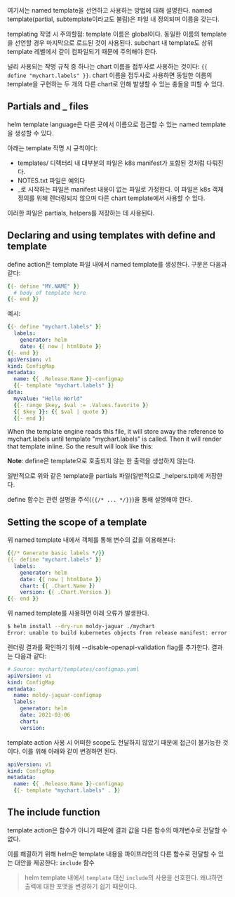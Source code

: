 여기서는 named template을 선언하고 사용하는 방법에 대해 설명한다. named template(partial, subtemplate이라고도 불림)은 파일 내 정의되며 이름을 갖는다.

templating 작명 시 주의할점: template 이름은 global이다. 동일한 이름의 template을 선언할 경우 마지막으로 로드된 것이 사용된다. subchart 내 template도 상위 template 레벨에서 같이 컴파일되기 때문에 주의해야 한다.

널리 사용되는 작명 규칙 중 하나는 chart 이름을 접두사로 사용하는 것이다: `{{ define "mychart.labels" }}`. chart 이름을 접두사로 사용하면 동일한 이름의 template을 구현하는 두 개의 다른 chart로 인해 발생할 수 있는 충돌을 피할 수 있다.

## Partials and _ files
helm template language은 다른 곳에서 이름으로 접근할 수 있는 named template을 생성할 수 있다.

아래는 template 작명 시 규칙이다:

- templates/ 디렉터리 내 대부분의 파일은 k8s manifest가 포함된 것처럼 다뤄진다.
- NOTES.txt 파일은 예외다
- _로 시작하는 파일은 manifest 내용이 없는 파일로 가정한다. 이 파일은 k8s 객체 정의를 위해 렌더링되지 않으며 다른 chart template에서 사용할 수 있다.

이러한 파일은 partials, helpers를 저장하는 데 사용된다.

## Declaring and using templates with define and template
define action은 template 파일 내에서 named template를 생성한다. 구문은 다음과 같다:

``` yaml
{{- define "MY.NAME" }}
  # body of template here
{{- end }}
```

예시:

```yaml
{{- define "mychart.labels" }}
  labels:
    generator: helm
    date: {{ now | htmlDate }}
{{- end }}
apiVersion: v1
kind: ConfigMap
metadata:
  name: {{ .Release.Name }}-configmap
  {{- template "mychart.labels" }}
data:
  myvalue: "Hello World"
  {{- range $key, $val := .Values.favorite }}
  {{ $key }}: {{ $val | quote }}
  {{- end }}
```

When the template engine reads this file, it will store away the reference to mychart.labels until template "mychart.labels" is called. Then it will render that template inline. So the result will look like this:

**Note**: define은 template으로 호출되지 않는 한 출력을 생성하지 않는다.

일반적으로 위와 같은 template을 partials 파일(일반적으로 _helpers.tpl)에 저장한다.

define 함수는 관련 설명을 주석(`{{/* ... */}}`)을 통해 설명해야 한다.

## Setting the scope of a template
위 named template 내에서 객체를 통해 변수의 값을 이용해본다:

``` yaml
{{/* Generate basic labels */}}
{{- define "mychart.labels" }}
  labels:
    generator: helm
    date: {{ now | htmlDate }}
    chart: {{ .Chart.Name }}
    version: {{ .Chart.Version }}
{{- end }}
```

위 named template를 사용하면 아래 오류가 발생한다.

``` bash
$ helm install --dry-run moldy-jaguar ./mychart
Error: unable to build kubernetes objects from release manifest: error validating "": error validating data: [unknown object type "nil" in ConfigMap.metadata.labels.chart, unknown object type "nil" in ConfigMap.metadata.labels.version]
```

렌더링 결과를 확인하기 위해 --disable-openapi-validation flag를 추가한다. 결과는 다음과 같다:

``` yaml
# Source: mychart/templates/configmap.yaml
apiVersion: v1
kind: ConfigMap
metadata:
  name: moldy-jaguar-configmap
  labels:
    generator: helm
    date: 2021-03-06
    chart:
    version:
```

template action 사용 시 어떠한 scope도 전달하지 않았기 때문에 접근이 불가능한 것이다. 이를 위해 아래와 같이 변경하면 된다.

``` yaml
apiVersion: v1
kind: ConfigMap
metadata:
  name: {{ .Release.Name }}-configmap
  {{- template "mychart.labels" . }}
```

## The include function
template action은 함수가 아니기 때문에 결과 값을 다른 함수의 매개변수로 전달할 수 없다.

이를 해결하기 위해 helm은 template 내용을 파이프라인의 다른 함수로 전달할 수 있는 대안을 제공한다: `include` 함수

> helm template 내에서 `template` 대신 `include`의 사용을 선호한다. 왜냐하면 출력에 대한 포맷을 변경하기 쉽기 때문이다.
